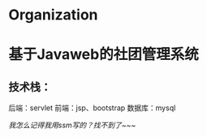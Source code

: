 # Organization
# 基于Javaweb的社团管理系统

## 技术栈：
  后端：servlet
  前端：jsp、bootstrap
  数据库：mysql
  
  *我怎么记得我用ssm写的？找不到了~~~*
